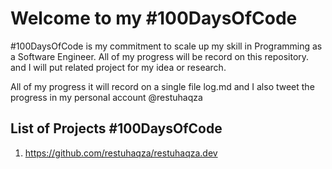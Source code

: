 # Welcome to my #100DaysOfCode

#100DaysOfCode is my commitment to scale up my skill in Programming as a Software Engineer. All of my progress will be record on this repository. and I will put related project for my idea or research.

All of my progress it will record on a single file log.md and I also tweet the progress in my personal account @restuhaqza

## List of Projects #100DaysOfCode
1. https://github.com/restuhaqza/restuhaqza.dev
